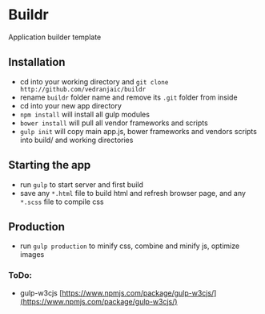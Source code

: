 # Buildr
Application builder template

## Installation
- cd into your working directory and `git clone http://github.com/vedranjaic/buildr`
- rename `buildr` folder name and remove its `.git` folder from inside
- cd into your new app directory
- `npm install` will install all gulp modules
- `bower install` will pull all vendor frameworks and scripts
- `gulp init` will copy main app.js, bower frameworks and vendors scripts into build/ and working directories

## Starting the app
- run `gulp` to start server and first build
- save any `*.html` file to build html and refresh browser page, and any `*.scss` file to compile css

## Production
- run `gulp production` to minify css, combine and minify js, optimize images

### ToDo:
- gulp-w3cjs [https://www.npmjs.com/package/gulp-w3cjs/](https://www.npmjs.com/package/gulp-w3cjs/)